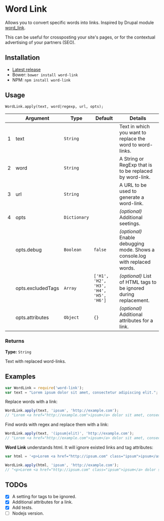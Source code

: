 # Word Link

Allows you to convert specific words into links. Inspired by Drupal module [word_link](https://www.drupal.org/project/word_link).

This can be useful for crossposting your site's pages, or for the contextual advertising of your partners (SEO).

## Installation

- [Latest release](https://github.com/mrded/word-link/releases)
- Bower: `bower install word-link`
- NPM: `npm install word-link`

## Usage

`WordLink.apply(text, word|regexp, url, opts);`

|   | Argument          | Type         | Default                                | Details                                                                      |
|---|-------------------|--------------|----------------------------------------|------------------------------------------------------------------------------|
| 1 | text              | `String`     |                                        | Text in which you want to replace the word to word-links.                    |
| 2 | word              | `String`     |                                        | A String or RegExp that is to be replaced by word-link.                      |
| 3 | url               | `String`     |                                        | A URL to be used to generate a word-link.                                    |
| 4 | opts              | `Dictionary` |                                        | *(optional)* Additional seetings.                                            |
|   | opts.debug        | `Boolean`    | `false`                                | *(optional)* Enable debugging mode. Shows a console.log with replaced words. |
|   | opts.excludedTags | `Array`      | `['H1', 'H2', 'H3', 'H4', 'H5', 'H6']` | *(optional)* List of HTML tags to be ignored during replacement.             |
|   | opts.attributes   | `Object`     | `{}`                                   | *(optional)* Additional attributes for a link.                               |

### Returns
**Type:** `String`

Text with replaced word-links.


## Examples

```javascript
var WordLink = require('word-link');
var text = "Lorem ipsum dolor sit amet, consectetur adipiscing elit.";
```

Replace words with a link:

```javascript
WordLink.apply(text, 'ipsum', 'http://example.com');
// "Lorem <a href="http://example.com">ipsum</a> dolor sit amet, consectetur adipiscing elit."
```

Find words with regex and replace them with a link:

```javascript
WordLink.apply(text, '(ipsum|elit)', 'http://example.com');
// "Lorem <a href="http://example.com">ipsum</a> dolor sit amet, consectetur adipiscing <a href="http://example.com">elit</a>."
```

**Word Link** understands html. It will ignore existed links and tag attributes:

```javascript
var html = '<p>Lorem <a href="http://ipsum.com" class="ipsum">ipsum</a> dolor sit amet, consectetur adipiscing elit.</p>';

WordLink.apply(html, 'ipsum', 'http://example.com');
// "<p>Lorem <a href="http://ipsum.com" class="ipsum">ipsum</a> dolor sit amet, consectetur adipiscing elit.</p>"
```

## TODOs
- [X] A setting for tags to be ignored.
- [X] Additional attributes for a link.
- [X] Add tests.
- [ ] Nodejs version.
